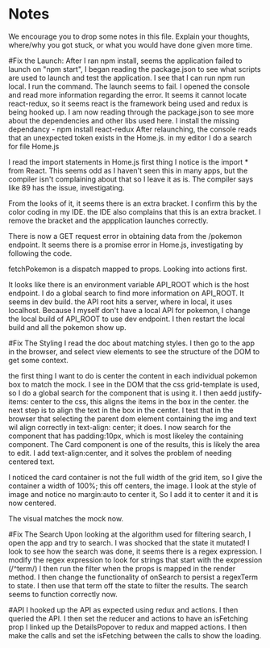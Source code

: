 # Notes

We encourage you to drop some notes in this file. Explain your thoughts, where/why you got stuck, or what you would have done given more time.

#Fix the Launch:
After I ran npm install, seems the application failed to launch on "npm start", 
I began reading the package.json to see what scripts are used to launch and test the application. 
I see that I can run npm run local. I run the command.
The launch seems to fail.
I opened the console and read more information regarding the error. 
It seems it cannot locate react-redux, so it seems react is the framework being used and redux is being hooked up.
I am now reading through the package.json to see more about the dependencies and other libs used here. 
I install the missing dependancy - npm install react-redux
After relaunching, the console reads that an unexpected token exists in the Home.js. 
in my editor I do a search for file Home.js


I read the import statements in Home.js 
first thing I notice is the import * from React. 
This seems odd as I haven't seen this in many apps, but the compiler isn't complaining about that so I leave it as is. 
The compiler says like 89 has the issue, investigating. 

From the looks of it, it seems there is an extra bracket.
I confirm this by the color coding in my IDE.
the IDE also complains that this is an extra bracket.
I remove the bracket and the appplication launches correctly. 

There is now a GET request error in obtaining data from the /pokemon endpoint.
It seems there is a promise error in Home.js, investigating by following the code. 

fetchPokemon is a dispatch mapped to props. 
Looking into actions first. 

It looks like there is an environment variable API_ROOT which is the host endpoint.
I do a global search to find more information on API_ROOT.
It seems in dev build. the API root hits a server, where in local, it uses localhost.
Because I myself don't have a local API for pokemon, I change the local build of API_ROOT to use dev endpoint. 
I then restart the local build and all the pokemon show up. 

#Fix The Styling
I read the doc about matching styles. 
I then go to the app in the browser, and select view elements to see the structure of the DOM to get some context. 

the first thing I want to do is center the content in each individual pokemon box to match the mock. 
I see in the DOM that the css grid-template is used, so I do a global search for the component that is using it. 
I then aedd justify-items: center to the css, this aligns the items in the box in the center. 
the next step is to align the text in the box in the center. 
I test that in the browser that selecting the parent dom element containing the img and text wil align correctly in text-align: center;
it does. 
I now search for the component that has padding:10px, which is most likeley the containing component. 
The Card component is one of the results, this is likely the area to edit.
I add text-align:center, and it solves the problem of needing centered text. 

I noticed the card container is not the full width of the grid item,
so I give the container a width of 100%; 
this off centers, the image.
I look at the style of image and notice no margin:auto to center it,
So I add it to center it and it is now centered. 

The visual matches the mock now.


#Fix The Search
Upon looking at the algorithm used for filtering search, I open the app and try to search.
I was shocked that the state it mutated!
I look to see how the search was done, it seems there is a regex expression.
I modify the regex expression to look for strings that start with the expression (/^term/)
I then run the filter when the props is mapped in the render method.
I then change the functionality of onSearch to persist a regexTerm to state. 
I then use that term off the state to filter the results. 
The search seems to function correctly now.


#API
I hooked up the API as expected using redux and actions.
I then queried the API.
I then set the reducer and actions to have an isFetching prop
I linked up the DetailsPopover to redux and mapped actions.
I then make the calls and set the isFetching between the calls to show the loading. 









